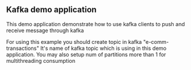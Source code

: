 ## Kafka demo application
This demo application demonstrate how to use kafka clients to push and receive message through kafka

For using this example you should create topic in kafka "e-comm-transactions"
It's name of kafka topic which is using in this demo application. You may also setup num of partitions more than 1 for multithreading consumption